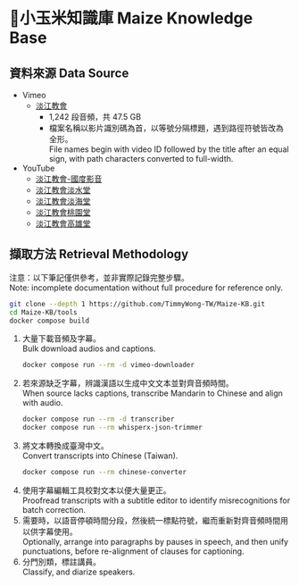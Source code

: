 # 🌽小玉米知識庫 Maize Knowledge Base

## 資料來源 Data Source

- Vimeo
  - [淡江教會](https://vimeo.com/user2178983)
    - 1,242 段音頻，共 47.5 GB
    - 檔案名稱以影片識別碼為首，以等號分隔標題，遇到路徑符號皆改為全形。  
      File names begin with video ID followed by the title after an equal sign, with path characters converted to full-width.
- YouTube
  - [淡江教會-國度影音](https://www.youtube.com/channel/UCTvOJF2jWzrSOCXuXI-pgNQ)
  - [淡江教會淡水堂](https://www.youtube.com/channel/UCx6fUQUflVPgUbkY7GWJMwg)
  - [淡江教會淡海堂](https://www.youtube.com/channel/UC-6ac1QQifgsvXhFpL_wnZw)
  - [淡江教會桃園堂](https://www.youtube.com/channel/UCcdIbQvRl8i6tEuKiYQgMAw)
  - [淡江教會高雄堂](https://www.youtube.com/channel/UCXLpnJfevlM4Y57jIiQRuXg)

## 擷取方法 Retrieval Methodology
注意：以下筆記僅供參考，並非實際記錄完整步驟。  
Note: incomplete documentation without full procedure for reference only.

```sh
git clone --depth 1 https://github.com/TimmyWong-TW/Maize-KB.git
cd Maize-KB/tools
docker compose build
```

1. 大量下載音頻及字幕。  
   Bulk download audios and captions.
   ```sh
   docker compose run --rm -d vimeo-downloader
   ```
1. 若來源缺乏字幕，辨識漢語以生成中文文本並對齊音頻時間。  
   When source lacks captions, transcribe Mandarin to Chinese and align with audio.
   ```sh
   docker compose run --rm -d transcriber
   docker compose run --rm whisperx-json-trimmer
   ```
1. 將文本轉換成臺灣中文。  
   Convert transcripts into Chinese (Taiwan).
   ```sh
   docker compose run --rm chinese-converter
   ```
1. 使用字幕編輯工具校對文本以便大量更正。  
   Proofread transcripts with a subtitle editor to identify misrecognitions for batch correction.
1. 需要時，以語音停頓時間分段，然後統一標點符號，繼而重新對齊音頻時間用以供字幕使用。  
   Optionally, arrange into paragraphs by pauses in speech, and then unify punctuations, before re-alignment of clauses for captioning.
1. 分門別類，標註講員。  
   Classify, and diarize speakers.
